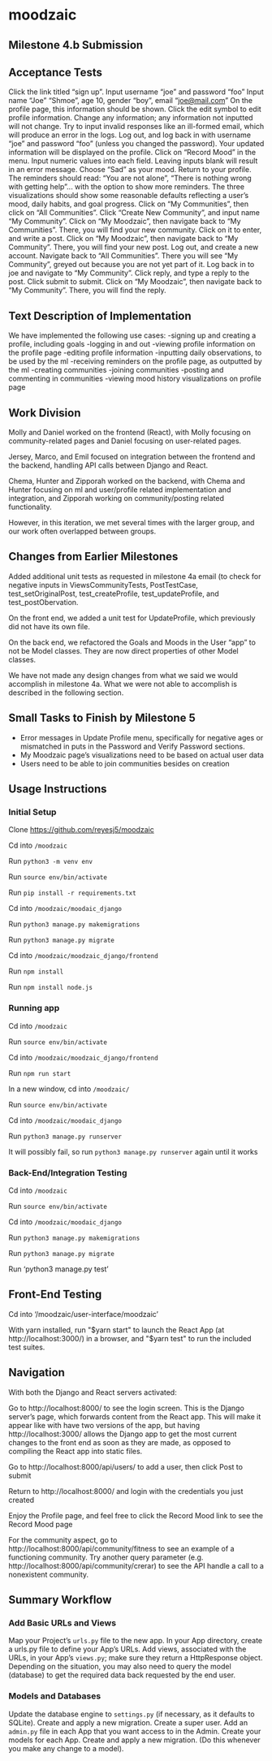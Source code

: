 # moodzaic

## Milestone 4.b Submission
## Acceptance Tests
 
Click the link titled “sign up”.
Input username “joe” and password “foo”
Input name “Joe” “Shmoe”, age 10, gender “boy”, email “joe@mail.com”
On the profile page, this information should be shown.
Click the edit symbol to edit profile information. Change any information; any information not inputted will not change. Try to input invalid responses like an ill-formed email, which will produce an error in the logs.
Log out, and log back in with username “joe” and password “foo” (unless you changed the password).
Your updated information will be displayed on the profile.
Click on “Record Mood” in the menu.
Input numeric values into each field. Leaving inputs blank will result in an error message. Choose “Sad” as your mood.
Return to your profile. The reminders should read: “You are not alone”, “There is nothing wrong with getting help”... with the option to show more reminders. The three visualizations should show some reasonable defaults reflecting a user’s mood, daily habits, and goal progress.
Click on “My Communities”, then click on “All Communities”. Click “Create New Community”, and input name “My Community”.
Click on “My Moodzaic”, then navigate back to “My Communities”. There, you will find your new community.
Click on it to enter, and write a post.
Click on “My Moodzaic”, then navigate back to “My Community”. There, you will find your new post.
Log out, and create a new account. Navigate back to “All Communities”. There you will see “My Community”, greyed out because you are not yet part of it.
Log back in to joe and navigate to “My Community”.
Click reply, and type a reply to the post. Click submit to submit.
Click on “My Moodzaic”, then navigate back to “My Community”. There, you will find the reply.
 
## Text Description of Implementation
 
We have implemented the following use cases:
-signing up and creating a profile, including goals
-logging in and out
-viewing profile information on the profile page
-editing profile information
-inputting daily observations, to be used by the ml
-receiving reminders on the profile page, as outputted by the ml
-creating communities
-joining communities 
-posting and commenting in communities
-viewing mood history visualizations on profile page
 
## Work Division
 
Molly and Daniel worked on the frontend (React), with Molly focusing on community-related pages and Daniel focusing on user-related pages.
 
Jersey, Marco, and Emil focused on integration between the frontend and the backend, handling API calls between Django and React.
 
Chema, Hunter and Zipporah worked on the backend, with Chema and Hunter focusing on ml and user/profile related implementation and integration, and Zipporah working on community/posting related functionality.
 
However, in this iteration, we met several times with the larger group, and our work often overlapped between groups.
 
## Changes from Earlier Milestones
 
Added additional unit tests as requested in milestone 4a email (to check for negative inputs in ViewsCommunityTests, PostTestCase, test_setOriginalPost, test_createProfile, test_updateProfile, and test_postObervation.
 
On the front end, we added a unit test for UpdateProfile, which previously did not have its own file.
 
On the back end, we refactored the Goals and Moods in the User “app” to not be Model classes. They are now direct properties of other Model classes.
 
We have not made any design changes from what we said we would accomplish in milestone 4a. What we were not able to accomplish is described in the following section.
 
## Small Tasks to Finish by Milestone 5
* Error messages in Update Profile menu, specifically for negative ages or mismatched in puts in the Password and Verify Password sections.
* My Moodzaic page’s visualizations need to be based on actual user data
* Users need to be able to join communities besides on creation
 
## Usage Instructions
 
### Initial Setup
 
Clone https://github.com/reyesj5/moodzaic
 
Cd into `/moodzaic`
 
Run `python3 -m venv env`
 
Run `source env/bin/activate`
 
Run `pip install -r requirements.txt`
 
Cd into `/moodzaic/moodaic_django`
 
Run `python3 manage.py makemigrations`
 
Run `python3 manage.py migrate`
 
Cd into `/moodzaic/moodzaic_django/frontend`
 
Run `npm install`
 
Run `npm install node.js`
 
### Running app
 
Cd into `/moodzaic`
 
Run `source env/bin/activate`
 
Cd into `/moodzaic/moodzaic_django/frontend`
 
Run `npm run start`
 
In a new window, cd into `/moodzaic/`
 
Run `source env/bin/activate`
 
Cd into `/moodzaic/moodaic_django`
 
Run `python3 manage.py runserver`
 
It will possibly fail, so run  `python3 manage.py runserver` again until it works
 
### Back-End/Integration Testing
 
Cd into `/moodzaic`
 
Run `source env/bin/activate`
 
Cd into `/moodzaic/moodaic_django`
 
Run `python3 manage.py makemigrations`
 
Run `python3 manage.py migrate`
 
Run ‘python3 manage.py test’
 
## Front-End Testing
 
Cd into ‘/moodzaic/user-interface/moodzaic’
 
With yarn installed, run "$yarn start" to launch the React App (at http://localhost:3000/) in a browser, and "$yarn test" to run the included test suites.
 
## Navigation
 
With both the Django and React servers activated:
 
Go to http://localhost:8000/ to see the login screen. This is the Django server’s page, which forwards content from the React app. This will make it appear like with have two versions of the app, but having http://localhost:3000/ allows the Django app to get the most current changes to the front end as soon as they are made, as opposed to compiling the React app into static files.
 
Go to http://localhost:8000/api/users/ to add a user, then click Post to submit
 
Return to http://localhost:8000/ and login with the credentials you just created
 
Enjoy the Profile page, and feel free to click the Record Mood link to see the Record Mood page
 
For the community aspect, go to http://localhost:8000/api/community/fitness to see an example of a functioning community. Try another query parameter (e.g. http://localhost:8000/api/community/crerar) to see the API handle a call to a nonexistent community. 
 
## Summary Workflow
 
### Add Basic URLs and Views
Map your Project’s `urls.py` file to the new app.
In your App directory, create a urls.py file to define your App’s URLs.
Add views, associated with the URLs, in your App’s `views.py`; make sure they return a HttpResponse object. Depending on the situation, you may also need to query the model (database) to get the required data back requested by the end user.
 
### Models and Databases
Update the database engine to `settings.py` (if necessary, as it defaults to SQLite).
Create and apply a new migration.
Create a super user.
Add an `admin.py` file in each App that you want access to in the Admin.
Create your models for each App.
Create and apply a new migration. (Do this whenever you make any change to a model).
 




